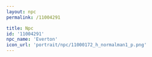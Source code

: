 ```yaml
---
layout: npc
permalink: /11004291

title: Npc
id: '11004291'
npc_name: 'Everton'
icon_url: 'portrait/npc/11000172_h_normalman1_p.png'
---
```

